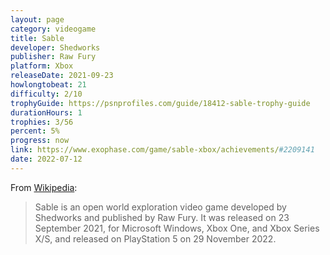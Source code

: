 ```yaml
---
layout: page
category: videogame
title: Sable
developer: Shedworks
publisher: Raw Fury
platform: Xbox
releaseDate: 2021-09-23
howlongtobeat: 21
difficulty: 2/10
trophyGuide: https://psnprofiles.com/guide/18412-sable-trophy-guide
durationHours: 1
trophies: 3/56
percent: 5%
progress: now
link: https://www.exophase.com/game/sable-xbox/achievements/#2209141
date: 2022-07-12
---
```


From [Wikipedia](https://en.wikipedia.org/wiki/Sable_(video_game)):

> Sable is an open world exploration video game developed by Shedworks and published by Raw Fury. It was released on 23 September 2021, for Microsoft Windows, Xbox One, and Xbox Series X/S, and released on PlayStation 5 on 29 November 2022.
